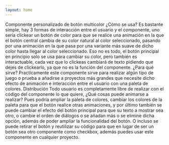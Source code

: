 ```yaml
---
layout: home
---
```

Componente personalizado de botón multicolor
¿Cómo se usa?
Es bastante simple, hay 3 formas de interacción entre el usuario y el componente, uno sería clickear un botón de color para que se realice una animación en la que el botón central cambia de su color natural al color seleccionado, pasando por una animación en la que pasa por una variante más suave de dicho color hasta llegar al color seleccionado. Eso no es todo, el botón principal en principio solo se usa para cambiar su color, pero también es interactuable, cada vez que lo clickeas cambiará de texto pidiendo que dejes de clickearlo, ya que no es la función del componente.
¿Para qué sirve?
Practicamente este componente sirve para realizar algún tipo de juego o prueba a añadirse a proyectos más grandes que necesite dicho efecto de animación e interacción entre el usuario con una paleta de colores.
Distribución
Todo usuario es completamente libre de realizar con el código del componente lo que quiere, ¿Qué cosas puede animarse a realizar? Pues podría ampliar la paleta de colores, cambiar los colores de la paleta para que el botón realice otras animaciones, y por último también se puede cambiar el efecto del botón principal para que su texto a mostrar sea otro, o cambie el orden de diálogos o se añadan más o se elimine dicha opción, además de poder ampliar la funcionalidad del botón. O incluso se puede retirar el botón y reutilizar su código para que en lugar de ser un botón sea otro componente como checkbox, además puedes usar este componente en cualquier proyecto.